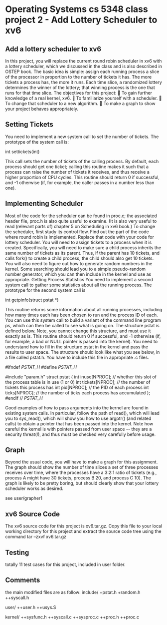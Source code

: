 # Operating Systems cs 5348 class project 2 - Add Lottery Scheduler to xv6

Add a lottery scheduler to xv6
----------------------
In this project, you will replace the current round robin scheduler in xv6 with a lottery scheduler, which we discussed in the class and is also described in OSTEP book. The basic idea is simple: assign each running process a slice of the processor in proportion to the number of tickets it has. The more tickets a process has, the more it runs. Each time slice, a randomized lottery determines the winner of the lottery; that winning process is the one that runs for that time slice.
The objectives for this project:
 To gain further knowledge of a real kernel, xv6.
 To familiarize yourself with a scheduler.
 To change that scheduler to a new algorithm.
 To make a graph to show your project behaves appropriately.

Setting Tickets
----------------------
You need to implement a new system call to set the number of tickets. The prototype of the system call is:

int settickets(int)

This call sets the number of tickets of the calling process. By default, each process should get one ticket; calling this routine makes it such that a process can raise the number of tickets it receives, and thus receive a higher proportion of CPU cycles. This
routine should return 0 if successful, and -1 otherwise (if, for example, the caller passes in a number less than one).

Implementing Scheduler
----------------------
Most of the code for the scheduler can be found in proc.c; the associated header
file, proc.h is also quite useful to examine. (It is also very useful to read (relevant parts of) chapter 5 on Scheduling in xv6 book.)
To change the scheduler, first study its control flow. Find out the part of the code where round robin is implemented. Replace that code with your code for lottery scheduler.
 You will need to assign tickets to a process when it is created. Specifically, you will need to make sure a child process inherits the same number of tickets as its parent. Thus, if the parent has 10 tickets, and calls fork() to create a child process, the child should also get 10 tickets.
You will also need to figure out how to generate random numbers in the kernel. Some searching should lead you to a simple pseudo-random number generator, which you can then include in the kernel and use as appropriate.
 Getting Process Statistics
You need to implement a second system call to gather some statistics about all the running process. The prototype for the second system call is

int getpinfo(struct pstat *)

 This routine returns some information about all running processes, including how many times each has been chosen to run and the process ID of each. You can use this system call to build a variant of the command line program ps, which can then be called to see what is going on. The structure pstat is defined below. Note, you cannot change this structure, and must use it exactly as is. This routine should return 0 if successful, and -1
otherwise (if, for example, a bad or NULL pointer is passed into the kernel).
You need to understand how to fill in the structure pstat in the kernel and pass the results to user space. The structure should look like what you see below, in a file called pstat.h. You have to include this file in appropriate .c files.
 
#ifndef _PSTAT_H_
#define _PSTAT_H_

#include "param.h"
struct pstat {
int inuse[NPROC]; // whether this slot of the process table is in use (1 or 0) int tickets[NPROC]; // the number of tickets this process has
int pid[NPROC]; // the PID of each process
int ticks[NPROC]; // the number of ticks each process has accumulated
};
#endif // _PSTAT_H_

Good examples of how to pass arguments into the kernel are found in existing system calls. In particular, follow the path of read(), which will lead you to sys_read(), which will show you how to use argptr() (and related calls) to obtain a pointer that has been
passed into the kernel. Note how careful the kernel is with pointers passed from user space -- they are a security threat(!), and thus must be checked very carefully before usage.

Graph
-------------------
Beyond the usual code, you will have to make a graph for this assignment. The graph should show the number of time slices a set of three processes receives over time, where the processes have a 3:2:1 ratio of tickets (e.g., process A might have 30 tickets, process B 20, and process C 10). The graph is likely to be pretty boring, but should clearly show that your lottery scheduler works as desired.

see user/grapher1

xv6 Source Code
-------------------
The xv6 source code for this project is xv6.tar.gz. Copy this file to your local working directory for this project and extract the source code tree using the command
     tar –zxvf xv6.tar.gz

Testing
-------------------
totally 11 test cases for this project, included in user folder.

Comments
-------------------
the main modified files are as follow:
include/
+pstat.h
+random.h
++syscall.h

user/
++user.h
++usys.S

kernel/
++sysfunc.h
++syscall.c
++sysproc.c
++proc.h
++proc.c
